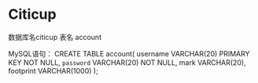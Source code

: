 # Citicup
数据库名citicup
表名 account

MySQL语句：
CREATE TABLE account(
username VARCHAR(20) PRIMARY KEY NOT NULL,
`password` VARCHAR(20) NOT NULL,
mark VARCHAR(20),
footprint VARCHAR(1000)
);
